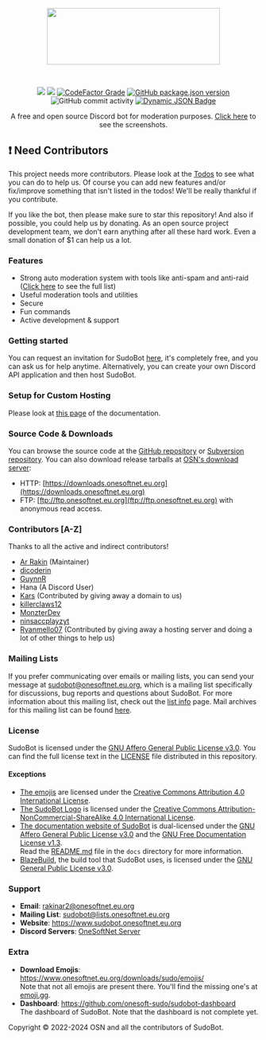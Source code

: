 <p align="center">
<a href="https://sudobot.onesoftnet.eu.org" title="Official Website of SudoBot" target="_blank">
<!--
<img src="https://res.cloudinary.com/rakinar2/image/upload/v1720629036/nnanzhwwmpa2k3ebw0yg.png" height="114px" width="348px">
-->
<img src="https://res.cloudinary.com/rakinar2/image/upload/v1720629036/ku8wq70utgbrbyhzdl9a.png" height="114px" width="348px">
</a> 
</p>

<br />

<p align="center">
<a href="https://github.com/onesoft-sudo/sudobot/actions/workflows/build.yml"><img src="https://img.shields.io/github/actions/workflow/status/onesoft-sudo/sudobot/build.yml?branch=main&event=push&style=flat&logo=github&logoColor=%23fff&label=Build&labelColor=%23000&color=rgb(50%2C%2050%2C%2050)&cacheSeconds=60"></a>
<a href="https://gnu.org/licenses/agpl-3.0.html"><img src="https://img.shields.io/github/license/onesoft-sudo/sudobot?style=flat&logo=data%3Aimage%2Fsvg%2Bxml%3Bbase64%2C77u%2FPD94bWwgdmVyc2lvbj0iMS4wIiBlbmNvZGluZz0idXRmLTgiPz4NCjwhRE9DVFlQRSBzdmcgUFVCTElDICItLy9XM0MvL0RURCBTVkcgMS4xLy9FTiINCgkiaHR0cDovL3d3dy53My5vcmcvR3JhcGhpY3MvU1ZHLzEuMS9EVEQvc3ZnMTEuZHRkIj4NCjxzdmcgd2lkdGg9IjE5N3B4IiBoZWlnaHQ9IjE5N3B4IiB4bWxucz0iaHR0cDovL3d3dy53My5vcmcvMjAwMC9zdmciIHZlcnNpb249IjEuMSI%2BDQoJPGNpcmNsZSBjeD0iOTgiIGN5PSI5OCIgcj0iOTgiIGZpbGw9ImJsYWNrIi8%2BDQoJPGNpcmNsZSBjeD0iOTgiIGN5PSI5OCIgcj0iNzgiIGZpbGw9IndoaXRlIi8%2BDQoJPGNpcmNsZSBjeD0iOTgiIGN5PSI5OCIgcj0iNTUiIGZpbGw9ImJsYWNrIi8%2BDQoJPGNpcmNsZSBjeD0iOTgiIGN5PSI5OCIgcj0iMzAiIGZpbGw9IndoaXRlIi8%2BDQoJPHJlY3QgeD0iMTE1IiB5PSI4NSIgd2lkdGg9IjQ1IiBoZWlnaHQ9IjI1IiBmaWxsPSJ3aGl0ZSIvPg0KPC9zdmc%2B&logoColor=%23fff&label=License&labelColor=%23000&color=rgb(50%2C%2050%2C%2050)&cacheSeconds=60" /></a>
<a href="https://www.codefactor.io/repository/github/onesoft-sudo/sudobot"><img alt="CodeFactor Grade" src="https://img.shields.io/codefactor/grade/github/onesoft-sudo/sudobot?style=flat&logo=codefactor&logoColor=%23fff&label=Codefactor&labelColor=%23000&cacheSeconds=60&link=https%3A%2F%2Fwww.codefactor.io%2Frepository%2Fgithub%2Fonesoft-sudo%2Fsudobot"></a>
<a href="https://github.com/onesoft-sudo/sudobot/releases/latest"><img alt="GitHub package.json version" src="https://img.shields.io/github/package-json/v/onesoft-sudo/sudobot?style=flat&logo=npm&logoColor=white&label=Version&labelColor=%23000&color=rgb(50%2C%2050%2C%2050)&cacheSeconds=60"></a>
<img alt="GitHub commit activity" src="https://img.shields.io/github/commit-activity/w/onesoft-sudo/sudobot?style=flat&logo=git&logoColor=white&label=Commits&labelColor=%23000&color=rgb(50%2C%2050%2C%2050)&cacheSeconds=60">
<a href="https://discord.gg/892GWhTzgs"><img alt="Dynamic JSON Badge" src="https://img.shields.io/badge/dynamic/json?url=https%3A%2F%2Fdiscord.com%2Fapi%2Fguilds%2F964969362073198652%2Fwidget.json&query=presence_count&suffix=%20online&style=flat&logo=discord&logoColor=white&label=Discord&labelColor=%23000&color=rgb(50%2C%2050%2C%2050)&cacheSeconds=60&link=https%3A%2F%2Fdiscord.gg%2F892GWhTzgs" alt="Discord" /></a>
</p>

<p align="center">
A free and open source Discord bot for moderation purposes. <a href="https://docs.sudobot.onesoftnet.eu.org/features/screenshots/">Click here</a> to see the screenshots.
</p>

<!--
<p align="center">
<a href="https://github.com/onesoft-sudo/sudobot/releases/latest"><img alt="Download from GitHub" src="https://res.cloudinary.com/rakinar2/image/upload/v1702811535/kh7v7c5jb4v3na1e67mg.png" width="276" height="48"></a>
<a href="https://sourceforge.net/projects/sudobot/files/latest/download"><img alt="Download from SourceForge" src="https://a.fsdn.com/con/app/sf-download-button" width="276" height="48" srcset="https://a.fsdn.com/con/app/sf-download-button?button_size=2x 2x"></a>
</p> -->

## ❗ Need Contributors

This project needs more contributors. Please look at the [Todos](https://github.com/onesoft-sudo/sudobot/blob/main/TODO.md) to see what you can do to help us. Of course you can add new features and/or fix/improve something that isn't listed in the todos! We'll be really thankful if you contribute.

If you like the bot, then please make sure to star this repository! And also if possible, you could help us by donating. As an open source project development team, we don't earn anything after all these hard work. Even a small donation of $1 can help us a lot.

### Features

-   Strong auto moderation system with tools like anti-spam and anti-raid ([Click here](https://docs.sudobot.onesoftnet.eu.org/automoderation/#what-can-the-bot-do) to see the full list)
-   Useful moderation tools and utilities
-   Secure
-   Fun commands
-   Active development & support

### Getting started

You can request an invitation for SudoBot [here](https://discord.gg/pazm3tqYh5), it's completely free, and you can ask us for help anytime.
Alternatively, you can create your own Discord API application and then host SudoBot.

### Setup for Custom Hosting

Please look at [this page](https://docs.sudobot.onesoftnet.eu.org/getting-started) of the documentation.

### Source Code & Downloads

You can browse the source code at the [GitHub repository](https://github.com/onesoft-sudo/sudobot) or [Subversion repository](https://svn.onesoftnet.eu.org/viewvc).
You can also download release tarballs at [OSN's download server](https://downloads.onesoftnet.eu.org):

-  HTTP: [https://downloads.onesoftnet.eu.org](https://downloads.onesoftnet.eu.org)
-  FTP: [ftp://ftp.onesoftnet.eu.org](ftp://ftp.onesoftnet.eu.org) with anonymous read access.

### Contributors [A-Z]

Thanks to all the active and indirect contributors!

-   [Ar Rakin](https://github.com/virtual-designer) (Maintainer)
-   [dicoderin](https://github.com/dicoderin)
-   [GuynnR](https://github.com/GuynnR)
-   Hana (A Discord User)
-   [Kars](https://github.com/kars1996) (Contributed by giving away a domain to us)
-   [killerclaws12](https://github.com/killerclaws12)
-   [MonzterDev](https://github.com/MonzterDev)
-   [ninsaccplayzyt](https://github.com/ninsaccplayzyt)
-   [Ryanmello07](https://github.com/Ryanmello07) (Contributed by giving away a hosting server and doing a lot of other things to help us)

### Mailing Lists

If you prefer communicating over emails or mailing lists, you can send your message at <sudobot@onesoftnet.eu.org>, which is a mailing list specifically for discussions, bug reports and questions about SudoBot.
For more information about this mailing list, check out the [list info](https://lists.onesoftnet.eu.org/mailman/listinfo/sudobot) page. 
Mail archives for this mailing list can be found [here](https://lists.onesoftnet.eu.org/pipermail/sudobot).

### License

SudoBot is licensed under the [GNU Affero General Public License v3.0](https://gnu.org/licenses/agpl-3.0.html). You can find the full license text in the [LICENSE](./LICENSE) file distributed in this repository.

#### Exceptions

- [The emojis](https://www.onesoftnet.eu.org/downloads/sudo/emojis/) are licensed under the [Creative Commons Attribution 4.0 International License](https://creativecommons.org/licenses/by/4.0/).
- [The SudoBot Logo](https://res.cloudinary.com/rakinar2/image/upload/v1720629036/ku8wq70utgbrbyhzdl9a.png) is licensed under the [Creative Commons Attribution-NonCommercial-ShareAlike 4.0 International License](https://creativecommons.org/licenses/by-nc-sa/4.0/).
- [The documentation website of SudoBot](https://docs.sudobot.onesoftnet.eu.org) is dual-licensed under the [GNU Affero General Public License v3.0](https://gnu.org/licenses/agpl-3.0.html) and the [GNU Free Documentation License v1.3](https://gnu.org/licenses/fdl-1.3.html).<br />Read the [README.md](./docs/README.md) file in the `docs` directory for more information.
- [BlazeBuild](./blazebuild), the build tool that SudoBot uses, is licensed under the [GNU General Public License v3.0](https://gnu.org/licenses/gpl-3.0.html).

### Support

-   **Email**: rakinar2@onesoftnet.eu.org
-   **Mailing List**: sudobot@lists.onesoftnet.eu.org
-   **Website**: https://www.sudobot.onesoftnet.eu.org
-   **Discord Servers**: [OneSoftNet Server](https://discord.gg/892GWhTzgs)

### Extra

-   **Download Emojis**: https://www.onesoftnet.eu.org/downloads/sudo/emojis/ <br />
    Note that not all emojis are present there. You'll find the missing one's at [emoji.gg](https://emoji.gg).
-   **Dashboard**: https://github.com/onesoft-sudo/sudobot-dashboard <br />
    The dashboard of SudoBot. Note that the dashboard is not complete yet.

Copyright © 2022-2024 OSN and all the contributors of SudoBot.
